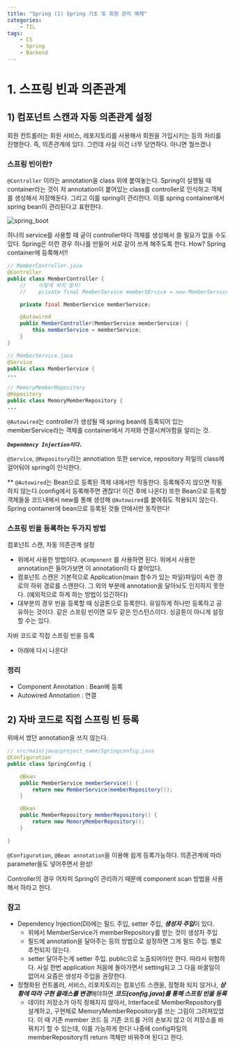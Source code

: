 ```yaml
---
title: "Spring (1) Spring 기초 및 회원 관리 예제"
categories:
    - TIL
tags:
    - CS
    - Spring
    - Backend
---
```


# 1. 스프링 빈과 의존관계

## 1) 컴포넌트 스캔과 자동 의존관계 설정

회원 컨트롤러는 회원 서비스, 레포지토리를 사용해서 회원을 가입시키는 등의 처리를 진행한다. 즉, 의존관계에 있다. 그런데 사실 이건 너무 당연하다. 아니면 뭘쓰겠나

### 스프링 빈이란?

`@Controller` 이라는 annotation을 class 위에 붙여놓는다. Spring이 실행될 때 container라는 것이 저 annotation이 붙어있는 class를 controller로 인식하고 객체를 생성해서 저장해둔다. 그리고 이를 spring이 관리한다. 이를 spring container에서 spring bean이 관리된다고 표현한다.

![spring_boot](https://gonnnnn.github.io/image/TIL/spring_boot.png)

하나의 service를 사용할 때 굳이 controller마다 객체를 생성해서 쓸 필요가 없을 수도 있다. Spring은 이런 경우 하나를 만들어 서로 같이 쓰게 해주도록 한다. How? Spring container에 등록해서!!

```java
// MemberController.java
@Controller
public class MemberController {
    //    이렇게 하지 말자!
    //    private final MemberService memberSErvice = new MemberService();

    private final MemberService memberService;

    @Autowired
    public MemberController(MemberService memberService) {
        this.memberService = memberService;
    }
}

// MemberService.java
@Service
public class MemberService {
...

// MemoryMemberRepository
@Repository
public class MemoryMemberRepository {
...
```

`@Autowired`는 controller가 생성될 때 spring bean에 등록되어 있는 memberService라는 객체를 container에서 가져와 연결시켜야함을 알리는 것. 

***`Dependency Injection이다.`***

`@Service`, `@Repository`라는 annotiation 또한 service, repository 파일의 class에 걸어둬야 spring이 인식한다.

** `@Autowired`는 Bean으로 등록된 객체 내에서만 작동한다. 등록해주지 않으면 작동하지 않는다.(config에서 등록해주면 괜찮다! 이건 후에 나온다) 또한 Bean으로 등록할 객체들을 코드내에서 new를 통해 생성해 `@Autowired`를 붙여줘도 적용되지 않는다. Spring container에 bean으로 등록된 것들 안에서만 동작한다!

### 스프링 빈을 등록하는 두가지 방법

컴포넌트 스캔, 자동 의존관계 설정

- 위에서 사용한 방법이다. `@Component` 를 사용하면 된다. 위에서 사용한 annotation은 들어가보면 이 annotation이 다 붙어있다.
- 컴포넌트 스캔은 기본적으로 Application(main 함수가 있는 파일)파일이 속한 경로의 하위 경로를 스캔한다. 그 외의 부분에 annotation을 달아놔도 인지하지 못한다. (예외적으로 하게 하는 방법이 있긴하다)
- 대부분의 경우 빈을 등록할 때 싱글톤으로 등록한다. 유일하게 하나만 등록하고 공유하는 것이다. 같은 스프링 빈이면 모두 같은 인스턴스이다. 싱글톤이 아니게 설정할 수는 있다.

자바 코드로 직접 스프링 빈을 등록

- 아래에 다시 나온다!

### 정리

- Component Annotation : Bean에 등록
- Autowired Annotation : 연결

## 2) 자바 코드로 직접 스프링 빈 등록

위에서 썼던 annotation을 쓰지 않는다.

```java
// src/main/java/project_name/Springconfig.java
@Configuration
public class SpringConfig {

    @Bean
    public MemberService memberService() {
        return new MemberService(memberRepository());
    }

    @Bean
    public MemberRepository memberRepository() {
        return new MemoryMemberRepository();
    }

}
```

`@Configuration`, `@Bean annotation`을 이용해 쉽게 등록가능하다. 의존관계에 따라 parameter들도 넣어주면서 완성!

Controller의 경우 어차피 Spring이 관리하기 때문에 component scan 방법을 사용해서 하라고 한다.

### 참고

- Dependency Injection(DI)에는 필드 주입, setter 주입, ***생성자 주입***이 있다.
    - 위에서 MemberService가 memberRepository를 받는 것이 생성자 주입
    - 필드에 annotation을 달아주는 등의 방법으로 설정하면 그게 필드 주입. 별로 추천되지 않는다.
    - setter 달아주는게 setter 주입. public으로 노출되어야만 한다. 따라서 위험하다. 사실 한번 application 처음에 돌아가면서 setting되고 그 다음 바꿀일이 없어서 요즘은 생성자 주입을 권장한다.
- 정형화된 컨트롤러, 서비스, 리포지토리는 컴포넌트 스캔을, 정형화 되지 않거나, ***상황에 따라 구현 클래스를 변경***해야하면 ***코드(config.java)를 통해 스프링 빈을 등록***
    - 데이터 저장소가 아직 정해지지 않아서, Interface로 MemberRepository를 설계하고, 구현체로 MemoryMemberRepository를 쓰는 그림이 그려져있었다. 이 때 기존 member 코드 등 기존 코드를 거의 손보지 않고 이 저장소를 바꿔치기 할 수 있는데, 이를 가능하게 한다! 나중에 config파일의 memberRepository의 return 객체만 바꿔주며 된다고 한다.
